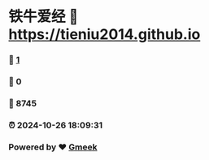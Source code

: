 # 铁牛爱经 :link: https://tieniu2014.github.io 
### :page_facing_up: [1](https://tieniu2014.github.io/tag.html) 
### :speech_balloon: 0 
### :hibiscus: 8745 
### :alarm_clock: 2024-10-26 18:09:31 
### Powered by :heart: [Gmeek](https://github.com/Meekdai/Gmeek)
